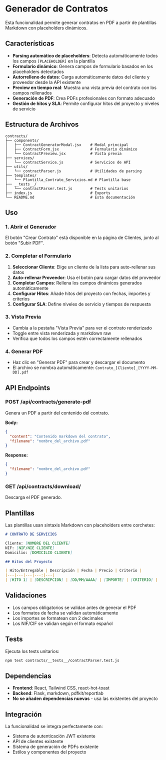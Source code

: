 # Generador de Contratos

Esta funcionalidad permite generar contratos en PDF a partir de plantillas Markdown con placeholders dinámicos.

## Características

- **Parsing automático de placeholders**: Detecta automáticamente todos los campos `[PLACEHOLDER]` en la plantilla
- **Formulario dinámico**: Genera campos de formulario basados en los placeholders detectados
- **Autorrelleno de datos**: Carga automáticamente datos del cliente y proveedor desde la API existente
- **Preview en tiempo real**: Muestra una vista previa del contrato con los campos rellenados
- **Generación de PDF**: Crea PDFs profesionales con formato adecuado
- **Gestión de hitos y SLA**: Permite configurar hitos del proyecto y niveles de servicio

## Estructura de Archivos

```
contracts/
├── components/
│   ├── ContractGeneratorModal.jsx    # Modal principal
│   ├── ContractForm.jsx              # Formulario dinámico
│   └── ContractPreview.jsx           # Vista previa
├── services/
│   └── contractService.js            # Servicios de API
├── utils/
│   └── contractParser.js             # Utilidades de parsing
├── templates/
│   └── Plantilla_Contrato_Servicios.md # Plantilla base
├── __tests__/
│   └── contractParser.test.js        # Tests unitarios
├── index.js                          # Exports
└── README.md                         # Esta documentación
```

## Uso

### 1. Abrir el Generador

El botón "Crear Contrato" está disponible en la página de Clientes, junto al botón "Subir PDF".

### 2. Completar el Formulario

1. **Seleccionar Cliente**: Elige un cliente de la lista para auto-rellenar sus datos
2. **Auto-rellenar Proveedor**: Usa el botón para cargar datos del proveedor
3. **Completar Campos**: Rellena los campos dinámicos generados automáticamente
4. **Configurar Hitos**: Añade hitos del proyecto con fechas, importes y criterios
5. **Configurar SLA**: Define niveles de servicio y tiempos de respuesta

### 3. Vista Previa

- Cambia a la pestaña "Vista Previa" para ver el contrato renderizado
- Toggle entre vista renderizada y markdown raw
- Verifica que todos los campos estén correctamente rellenados

### 4. Generar PDF

- Haz clic en "Generar PDF" para crear y descargar el documento
- El archivo se nombra automáticamente: `Contrato_[Cliente]_[YYYY-MM-DD].pdf`

## API Endpoints

### POST /api/contracts/generate-pdf
Genera un PDF a partir del contenido del contrato.

**Body:**
```json
{
  "content": "Contenido markdown del contrato",
  "filename": "nombre_del_archivo.pdf"
}
```

**Response:**
```json
{
  "filename": "nombre_del_archivo.pdf"
}
```

### GET /api/contracts/download/<filename>
Descarga el PDF generado.

## Plantillas

Las plantillas usan sintaxis Markdown con placeholders entre corchetes:

```markdown
# CONTRATO DE SERVICIOS

Cliente: [NOMBRE DEL CLIENTE]
NIF: [NIF/NIE CLIENTE]
Domicilio: [DOMICILIO CLIENTE]

## Hitos del Proyecto

| Hito/Entregable | Descripción | Fecha | Precio | Criterio |
|---|---|---|---:|---|
| [HITO 1] | [DESCRIPCION] | [DD/MM/AAAA] | [IMPORTE] | [CRITERIO] |
```

## Validaciones

- Los campos obligatorios se validan antes de generar el PDF
- Los formatos de fecha se validan automáticamente
- Los importes se formatean con 2 decimales
- Los NIF/CIF se validan según el formato español

## Tests

Ejecuta los tests unitarios:

```bash
npm test contracts/__tests__/contractParser.test.js
```

## Dependencias

- **Frontend**: React, Tailwind CSS, react-hot-toast
- **Backend**: Flask, markdown, pdfkit/reportlab
- **No se añaden dependencias nuevas** - usa las existentes del proyecto

## Integración

La funcionalidad se integra perfectamente con:
- Sistema de autenticación JWT existente
- API de clientes existente
- Sistema de generación de PDFs existente
- Estilos y componentes del proyecto
